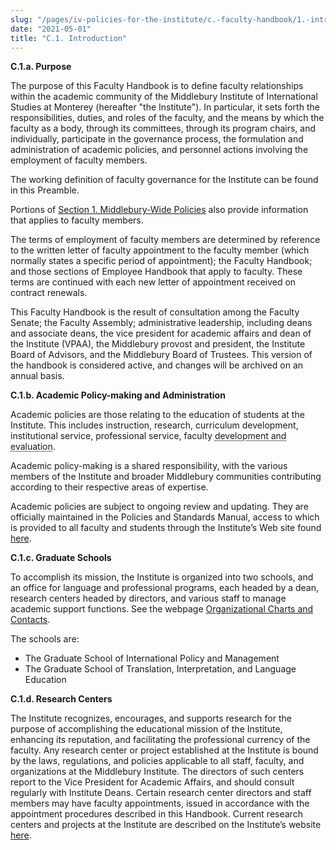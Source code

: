 ```yaml
---
slug: "/pages/iv-policies-for-the-institute/c.-faculty-handbook/1.-introduction"
date: "2021-05-01"
title: "C.1. Introduction"
---
```


**C.1.a. Purpose**

The purpose of this Faculty Handbook is to define faculty relationships within the academic community of the Middlebury Institute of International Studies at Monterey (hereafter "the Institute"). In particular, it sets forth the responsibilities, duties, and roles of the faculty, and the means by which the faculty as a body, through its committees, through its program chairs, and individually, participate in the governance process, the formulation and administration of academic policies, and personnel actions involving the employment of faculty members.

The working definition of faculty governance for the Institute can be found in this Preamble.

Portions of [Section 1\. Middlebury-Wide Policies](http://www.middlebury.edu/pages/i-policies-for-all) also provide information that applies to faculty members.

The terms of employment of faculty members are determined by reference to the written letter of faculty appointment to the faculty member (which normally states a specific period of appointment); the Faculty Handbook; and those sections of Employee Handbook that apply to faculty. These terms are continued with each new letter of appointment received on contract renewals.

This Faculty Handbook is the result of consultation among the Faculty Senate; the Faculty Assembly; administrative leadership, including deans and associate deans, the vice president for academic affairs and dean of the Institute (VPAA), the Middlebury provost and president, the Institute Board of Advisors, and the Middlebury Board of Trustees. This version of the handbook is considered active, and changes will be archived on an annual basis.

**C.1.b. Academic Policy-making and Administration**

Academic policies are those relating to the education of students at the Institute. This includes instruction, research, curriculum development, institutional service, professional service, faculty <abbr title="For the purposes of this handbook, evaluation refers to a faculty member's past performance, and is intended to offer both a summative assessment as well as to give formative feedback to inform future faculty development efforts. Evaluation of the faculty serves several Institute objectives, such as assuring and assessing educational effectiveness, providing performance feedback, developing faculty expertise, improving classroom performance, maintaining fairness, and documenting the basis for employment decisions. For the purposes of this handbook, development refers to the increase in capacity for a faculty member's future performance. A hallmark of professionals is that they also continually develop and update their knowledge and skills. Intentional, ongoing professional development is expected of all Institute faculty.">development and evaluation</abbr>.

Academic policy-making is a shared responsibility, with the various members of the Institute and broader Middlebury communities contributing according to their respective areas of expertise.

Academic policies are subject to ongoing review and updating. They are officially maintained in the Policies and Standards Manual, access to which is provided to all faculty and students through the Institute’s Web site found [here](http://www.middlebury.edu/pages/iv-policies-for-the-institute/a.-academic-policies).

**C.1.c. Graduate Schools**

To accomplish its mission, the Institute is organized into two schools, and an office for language and professional programs, each headed by a dean, research centers headed by directors, and various staff to manage academic support functions. See the webpage [Organizational Charts and Contacts](https://www.middlebury.edu/institute/faculty-staff/organizational-resources/charts-contacts).

The schools are:

- The Graduate School of International Policy and Management
- The Graduate School of Translation, Interpretation, and Language Education

**C.1.d. Research Centers**

The Institute recognizes, encourages, and supports research for the purpose of accomplishing the educational mission of the Institute, enhancing its reputation, and facilitating the professional currency of the faculty. Any research center or project established at the Institute is bound by the laws, regulations, and policies applicable to all staff, faculty, and organizations at the Middlebury Institute. The directors of such centers report to the Vice President for Academic Affairs, and should consult regularly with Institute Deans. Certain research center directors and staff members may have faculty appointments, issued in accordance with the appointment procedures described in this Handbook. Current research centers and projects at the Institute are described on the Institute’s website [here](https://www.middlebury.edu/institute/academics/centers-initiatives).
